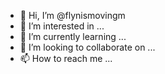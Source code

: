 - 👋 Hi, I’m @flynismovingm
- 👀 I’m interested in ...
- 🌱 I’m currently learning ...
- 💞️ I’m looking to collaborate on ...
- 📫 How to reach me ...

<!---
flynismovingm/flynismovingm is a ✨ special ✨ repository because its `README.md` (this file) appears on your GitHub profile.
You can click the Preview link to take a look at your changes.
--->
